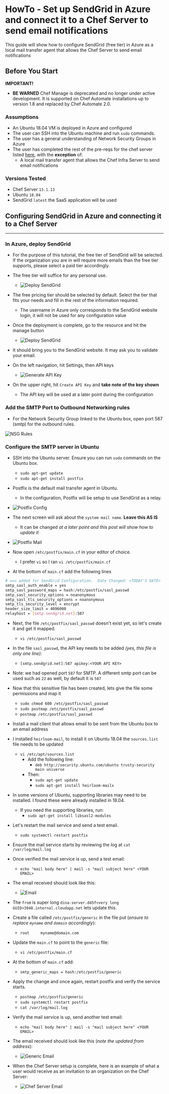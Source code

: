 # HowTo - Set up SendGrid in Azure and connect it to a Chef Server to send email notifications

This guide will show how to configure SendGrid (free tier) in Azure as a local mail transfer agent that allows the Chef Server to send email notifications

## Before You Start

**IMPORTANT!**

- **BE WARNED** Chef Manage is deprecated and no longer under active development. It is supported on Chef Automate installations up to version 1.8 and replaced by Chef Automate 2.0.

### Assumptions

- An Ubuntu 18.04 VM is deployed in Azure and configured
- The user can SSH into the Ubuntu machine and run `sudo` commands.
- The user has a general understanding of Network Security Groups in Azure
- The user has completed the rest of the pre-reqs for the chef server listed [here](https://docs.chef.io/install_server/#prerequisites), with the **exception** of:
  - A local mail transfer agent that allows the Chef Infra Server to send email notifications

### Versions Tested

- Chef Server `13.1.13`
- Ubuntu `18.04`
- SendGrid `latest` the SaaS application will be used

## Configuring SendGrid in Azure and connecting it to a Chef Server

------

### In Azure, deploy SendGrid

- For the purpose of this tutorial, the free tier of SendGrid will be selected.  If the organization you are in will require more emails than the free tier supports, please select a paid tier accordingly.

- The free tier will suffice for any personal use.
  - ![Deploy SendGrid](../images/ChefServerSMTPAzure/sendgrid_azure_create.png)

- The free pricing tier should be selected by default.  Select the tier that fits your needs and fill in the rest of the information required.
  - The username in Azure only corresponds to the SendGrid website login, it will not be used for any configuration value

- Once the deployment is complete, go to the resource and hit the manage button
  - ![Deploy SendGrid](../images/ChefServerSMTPAzure/sendgrid_deployed.png)

- It should bring you to the SendGrid website.  It may ask you to validate your email.  
- On the left navigation, hit Settings, then API keys
  - ![Generate API Key](../images/ChefServerSMTPAzure/sendgrid-web-api.png)

- On the upper right, hit `Create API Key` and **take note of the key shown**
  - The API key will be used at a later point during the configuration

### Add the SMTP Port to Outbound Networking rules

- For the Network Security Group linked to the Ubuntu box, open port 587 (smtp) for the outbound rules.

![NSG Rules](../images/ChefServerSMTPAzure/nsg_outbound_smtp.png)

### Configure the SMTP server in Ubuntu

- SSH into the Ubuntu server.  Ensure you can run `sudo` commands on the Ubuntu box.
  - `sudo apt-get update`
  - `sudo apt-get install postfix`

- Postfix is the default mail transfer agent in Ubuntu.  
  - In the configuration, Postfix will be setup to use SendGrid as a relay.

- ![Postfix Config](../images/ChefServerSMTPAzure/postfix_config.png)

- The next screen will ask about the `system mail name`.  **Leave this AS IS**  
  - It can be changed _at a later point and this post will show how to update it_

- ![Postfix Mail](../images/ChefServerSMTPAzure/postfix_mail.png)

- Now open `/etc/postfix/main.cf` in your editor of choice.  
  - I prefer `vi` so I ran `vi /etc/postfix/main.cf`

- At the bottom of `main.cf` add the following lines

```bash
# === added for SendGrid Configuration.  Date Changed: <TODAY'S DATE>
smtp_sasl_auth_enable = yes
smtp_sasl_password_maps = hash:/etc/postfix/sasl_passwd
smtp_sasl_security_options = noanonymous
smtp_sasl_tls_security_options = noanonymous
smtp_tls_security_level = encrypt
header_size_limit = 4096000
relayhost = [smtp.sendgrid.net]:587
```

- Next, the file `/etc/postfix/sasl_passwd` doesn't exist yet, so let's create it and get it mapped.
  - `vi /etc/postfix/sasl_passwd`

- In the file `sasl_passwd`, the API key needs to be added _(yes, this file is only one line)_:
  - `[smtp.sendgrid.net]:587 apikey:<YOUR API KEY>`

- Note: we had opened port `587` for SMTP.  A different smtp port can be used such as `22` as well, by default it is `587`

- Now that this sensitive file has been created, lets give the file some permissions and map it
  - `sudo chmod 600 /etc/postfix/sasl_passwd`
  - `sudo postmap /etc/postfix/sasl_passwd`
  - `postmap /etc/postfix/sasl_passwd`

- Install a mail client that allows email to be sent from the Ubuntu box to an email address

- I installed `heirloom-mail`, to install it on Ubuntu 18.04 the `sources.list` file needs to be updated
  - `vi /etc/apt/sources.list`
    - Add the following line:
      - `deb http://security.ubuntu.com/ubuntu trusty-security main universe`
    - Then:
      - `sudo apt-get update`
      - `sudo apt-get install heirloom-mailx`

- In some versions of Ubuntu, supporting libraries may need to be installed.  I found these were already installed in 18.04.  
  - If you need the supporting libraries, run:
    - `sudo apt-get install libsasl2-modules`

- Let's restart the mail service and send a test email.
  - `sudo systemctl restart postfix`

- Ensure the mail service starts by reviewing the log at `cat /var/log/mail.log`

- Once verified the mail service is up, send a test email:
  - `echo "mail body here" | mail -s "mail subject here" <YOUR EMAIL>`

- The email received should look like this:
  - ![Email](../images/ChefServerSMTPAzure/sendgrid_email.png)

- The `from` is super long `dina-server.d45f<very long GUID>3948.internal.cloudapp.net` lets update this.

- Create a file called `/etc/postfix/generic` in the file put (_ensure to replace `myname` and `domain` accordingly_):
  - `root     myname@domain.com`

- Update the `main.cf` to point to the `generic` file:
  - `vi /etc/postfix/main.cf`

- At the bottom of `main.cf` add:
  - `smtp_generic_maps = hash:/etc/postfix/generic`

- Apply the change and once again, restart postfix and verify the service starts.
  - `postmap /etc/postfix/generic`
  - `sudo systemctl restart postfix`
  - `cat /var/log/mail.log`

- Verify the mail service is up, send another test email:
  - `echo "mail body here" | mail -s "mail subject here" <YOUR EMAIL>`

- The email received should look like this (_note the updated from address_):
  - ![Generic Email](../images/ChefServerSMTPAzure/postfix_generic_name.png)

- When the Chef Server setup is complete, here is an example of what a user would receive as an invitation to an organization on the Chef Server:
  - ![Chef Server Email](../images/ChefServerSMTPAzure/chef_server_email.png)
